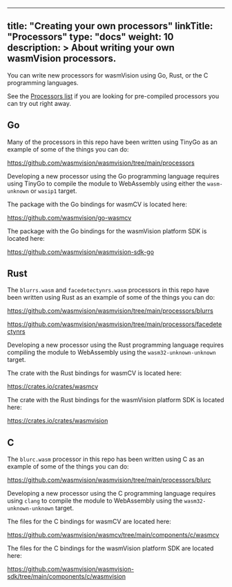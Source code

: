 
---
title: "Creating your own processors"
linkTitle: "Processors"
type: "docs"
weight: 10
description: >
  About writing your own wasmVision processors.
---

You can write new processors for wasmVision using Go, Rust, or the C programming languages.

See the [Processors list](/docs/reference/processors) if you are looking for pre-compiled processors you can try out right away.

## Go

Many of the processors in this repo have been written using TinyGo as an example of some of the things you can do:

https://github.com/wasmvision/wasmvision/tree/main/processors

Developing a new processor using the Go programming language requires using TinyGo to compile the module to WebAssembly using either the `wasm-unknown` or `wasip1` target.

The package with the Go bindings for wasmCV is located here:

https://github.com/wasmvision/go-wasmcv

The package with the Go bindings for the wasmVision platform SDK is located here:

https://github.com/wasmvision/wasmvision-sdk-go

## Rust

The `blurrs.wasm` and `facedetectynrs.wasm` processors in this repo have been written using Rust as an example of some of the things you can do:

https://github.com/wasmvision/wasmvision/tree/main/processors/blurrs

https://github.com/wasmvision/wasmvision/tree/main/processors/facedetectynrs


Developing a new processor using the Rust programming language requires compiling the module to WebAssembly using the `wasm32-unknown-unknown` target.

The crate with the Rust bindings for wasmCV is located here:

https://crates.io/crates/wasmcv

The crate with the Rust bindings for the wasmVision platform SDK is located here:

https://crates.io/crates/wasmvision

## C

The `blurc.wasm` processor in this repo has been written using C as an example of some of the things you can do:

https://github.com/wasmvision/wasmvision/tree/main/processors/blurc

Developing a new processor using the C programming language requires using `clang` to compile the module to WebAssembly using the `wasm32-unknown-unknown` target.

The files for the C bindings for wasmCV are located here:

https://github.com/wasmvision/wasmcv/tree/main/components/c/wasmcv

The files for the C bindings for the wasmVision platform SDK are located here:

https://github.com/wasmvision/wasmvision-sdk/tree/main/components/c/wasmvision
